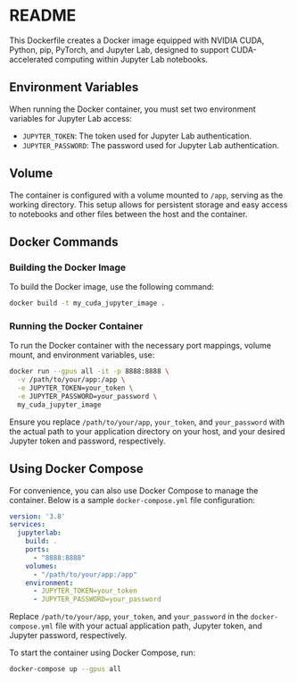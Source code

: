 # README

This Dockerfile creates a Docker image equipped with NVIDIA CUDA, Python, pip, PyTorch, and Jupyter Lab, designed to support CUDA-accelerated computing within Jupyter Lab notebooks.

## Environment Variables

When running the Docker container, you must set two environment variables for Jupyter Lab access:

- `JUPYTER_TOKEN`: The token used for Jupyter Lab authentication.
- `JUPYTER_PASSWORD`: The password used for Jupyter Lab authentication.

## Volume

The container is configured with a volume mounted to `/app`, serving as the working directory. This setup allows for persistent storage and easy access to notebooks and other files between the host and the container.

## Docker Commands

### Building the Docker Image

To build the Docker image, use the following command:

```bash
docker build -t my_cuda_jupyter_image .
```

### Running the Docker Container

To run the Docker container with the necessary port mappings, volume mount, and environment variables, use:

```bash
docker run --gpus all -it -p 8888:8888 \
  -v /path/to/your/app:/app \
  -e JUPYTER_TOKEN=your_token \
  -e JUPYTER_PASSWORD=your_password \
  my_cuda_jupyter_image
```

Ensure you replace `/path/to/your/app`, `your_token`, and `your_password` with the actual path to your application directory on your host, and your desired Jupyter token and password, respectively.

## Using Docker Compose

For convenience, you can also use Docker Compose to manage the container. Below is a sample `docker-compose.yml` file configuration:

```yaml
version: '3.8'
services:
  jupyterlab:
    build: .
    ports:
      - "8888:8888"
    volumes:
      - "/path/to/your/app:/app"
    environment:
      - JUPYTER_TOKEN=your_token
      - JUPYTER_PASSWORD=your_password
```

Replace `/path/to/your/app`, `your_token`, and `your_password` in the `docker-compose.yml` file with your actual application path, Jupyter token, and Jupyter password, respectively.

To start the container using Docker Compose, run:

```bash
docker-compose up --gpus all
```

